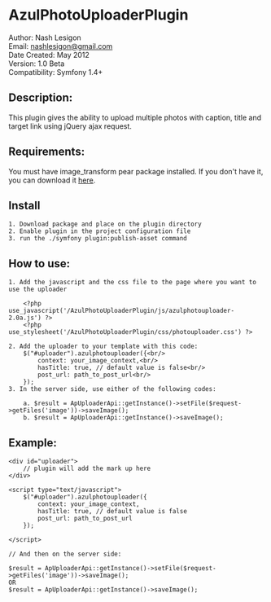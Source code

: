 AzulPhotoUploaderPlugin
============================
Author: Nash Lesigon <br/>
Email: nashlesigon@gmail.com <br/>
Date Created: May 2012 <br/>
Version: 1.0 Beta <br/>
Compatibility: Symfony 1.4+

Description:
------------
This plugin gives the ability to upload multiple photos with caption, title and target link using jQuery ajax request.

Requirements:
-------------
You must have image_transform pear package installed. If you don't have it, you can download it <a href="http://pear.php.net/package/Image_Transform/redirected">here</a>.

Install
-------

	1. Download package and place on the plugin directory
	2. Enable plugin in the project configuration file
	3. run the ./symfony plugin:publish-asset command

How to use:
-----------

	1. Add the javascript and the css file to the page where you want to use the uploader
		
		<?php use_javascript('/AzulPhotoUploaderPlugin/js/azulphotouploader-2.0a.js') ?>
		<?php use_stylesheet('/AzulPhotoUploaderPlugin/css/photouploader.css') ?>

	2. Add the uploader to your template with this code:
		$("#uploader").azulphotouploader({<br/>
			context: your_image_context,<br/>
			hasTitle: true, // default value is false<br/>
			post_url: path_to_post_url<br/>
		});
	3. In the server side, use either of the following codes:

		a. $result = ApUploaderApi::getInstance()->setFile($request->getFiles('image'))->saveImage();
		b. $result = ApUploaderApi::getInstance()->saveImage();

Example:
--------

	<div id="uploader">
		// plugin will add the mark up here
	</div>

	<script type="text/javascript">
		$("#uploader").azulphotouploader({
			context: your_image_context,
			hasTitle: true, // default value is false
			post_url: path_to_post_url
		});

	</script>

	// And then on the server side:

	$result = ApUploaderApi::getInstance()->setFile($request->getFiles('image'))->saveImage();
	OR
	$result = ApUploaderApi::getInstance()->saveImage();